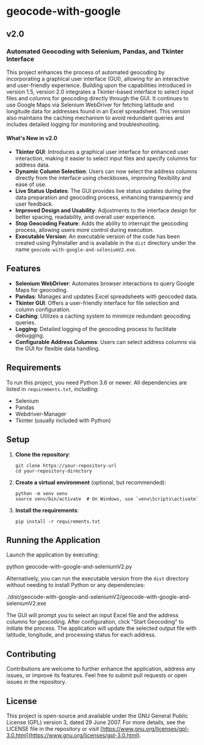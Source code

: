 # geocode-with-google
## v2.0
### Automated Geocoding with Selenium, Pandas, and Tkinter Interface

This project enhances the process of automated geocoding by incorporating a graphical user interface (GUI), allowing for an interactive and user-friendly experience. Building upon the capabilities introduced in version 1.5, version 2.0 integrates a Tkinter-based interface to select input files and columns for geocoding directly through the GUI. It continues to use Google Maps via Selenium WebDriver for fetching latitude and longitude data for addresses found in an Excel spreadsheet. This version also maintains the caching mechanism to avoid redundant queries and includes detailed logging for monitoring and troubleshooting.

#### What's New in v2.0

- **Tkinter GUI**: Introduces a graphical user interface for enhanced user interaction, making it easier to select input files and specify columns for address data.
- **Dynamic Column Selection**: Users can now select the address columns directly from the interface using checkboxes, improving flexibility and ease of use.
- **Live Status Updates**: The GUI provides live status updates during the data preparation and geocoding process, enhancing transparency and user feedback.
- **Improved Design and Usability**: Adjustments to the interface design for better spacing, readability, and overall user experience.
- **Stop Geocoding Feature**: Adds the ability to interrupt the geocoding process, allowing users more control during execution.
- **Executable Version**: An executable version of the code has been created using PyInstaller and is available in the `dist` directory under the name `geocode-with-google-and-seleniumV2.exe`.

## Features

- **Selenium WebDriver**: Automates browser interactions to query Google Maps for geocoding.
- **Pandas**: Manages and updates Excel spreadsheets with geocoded data.
- **Tkinter GUI**: Offers a user-friendly interface for file selection and column configuration.
- **Caching**: Utilizes a caching system to minimize redundant geocoding queries.
- **Logging**: Detailed logging of the geocoding process to facilitate debugging.
- **Configurable Address Columns**: Users can select address columns via the GUI for flexible data handling.

## Requirements

To run this project, you need Python 3.6 or newer. All dependencies are listed in `requirements.txt`, including:

- Selenium
- Pandas
- Webdriver-Manager
- Tkinter (usually included with Python)

## Setup

1. **Clone the repository**:
    ```
    git clone https://your-repository-url
    cd your-repository-directory
    ```

2. **Create a virtual environment** (optional, but recommended):
    ```
    python -m venv venv
    source venv/bin/activate  # On Windows, use `venv\Scripts\activate`
    ```

3. **Install the requirements**:
    ```
    pip install -r requirements.txt
    ```

## Running the Application

Launch the application by executing:

python geocode-with-google-and-seleniumV2.py


Alternatively, you can run the executable version from the `dist` directory without needing to install Python or any dependencies:

./dist/geocode-with-google-and-seleniumV2/geocode-with-google-and-seleniumV2.exe

The GUI will prompt you to select an input Excel file and the address columns for geocoding. After configuration, click "Start Geocoding" to initiate the process. The application will update the selected output file with latitude, longitude, and processing status for each address.

## Contributing

Contributions are welcome to further enhance the application, address any issues, or improve its features. Feel free to submit pull requests or open issues in the repository.

## License

This project is open-source and available under the GNU General Public License (GPL) version 3, dated 29 June 2007. For more details, see the LICENSE file in the repository or visit [https://www.gnu.org/licenses/gpl-3.0.html](https://www.gnu.org/licenses/gpl-3.0.html).